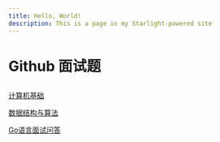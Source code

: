 ```yaml
---
title: Hello, World!
description: This is a page in my Starlight-powered site
---
```


# Github 面试题

##

[计算机基础](https://github.com/wolverinn/Waking-Up)

[数据结构与算法](https://github.com/wolverinn/Iridescent)

[Go语言面试问答](https://github.com/studygolang/Go-Interview-QA)
